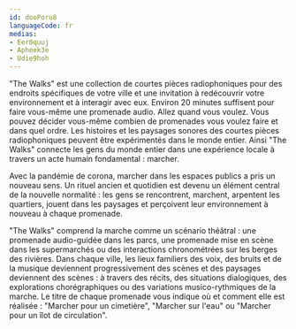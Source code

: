 ```yaml
---
id: dooPoru8
languageCode: fr
medias:
- Eer0quuj
- Apheek3e
- Udie9hoh
---
```


"The Walks" est une collection de courtes pièces radiophoniques pour des endroits spécifiques de votre ville et une invitation à redécouvrir votre environnement et à interagir avec eux. Environ 20 minutes suffisent pour faire vous-même une promenade audio. Allez quand vous voulez. Vous pouvez décider vous-même combien de promenades vous voulez faire et dans quel ordre. Les histoires et les paysages sonores des courtes pièces radiophoniques peuvent être expérimentés dans le monde entier. Ainsi "The Walks" connecte les gens du monde entier dans une expérience locale à travers un acte humain fondamental : marcher.

Avec la pandémie de corona, marcher dans les espaces publics a pris un nouveau sens. Un rituel ancien et quotidien est devenu un élément central de la nouvelle normalité : les gens se rencontrent, marchent, arpentent les quartiers, jouent dans les paysages et perçoivent leur environnement à nouveau à chaque promenade.

"The Walks" comprend la marche comme un scénario théâtral : une promenade audio-guidée dans les parcs, une promenade mise en scène dans les supermarchés ou des interactions chronométrées sur les berges des rivières. Dans chaque ville, les lieux familiers des voix, des bruits et de la musique deviennent progressivement des scènes et des paysages deviennent des scènes : à travers des récits, des situations dialogiques, des explorations chorégraphiques ou des variations musico-rythmiques de la marche. Le titre de chaque promenade vous indique où et comment elle est réalisée : "Marcher pour un cimetière", "Marcher sur l'eau" ou "Marcher pour un îlot de circulation".
